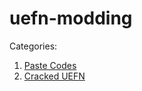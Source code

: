 # uefn-modding

Categories:
  1. [Paste Codes](paste-codes/README.md)
  2. [Cracked UEFN](cracked-uefn.md)
